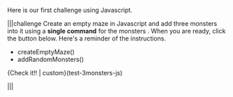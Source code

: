 Here is our first challenge using Javascript.

|||challenge
Create an empty maze in Javascript and add three monsters into it using a **single command** for the monsters . When you are ready, click the button below. Here's a reminder of the instructions.

- createEmptyMaze()
- addRandomMonsters()

{Check it!! | custom}(test-3monsters-js)

|||

